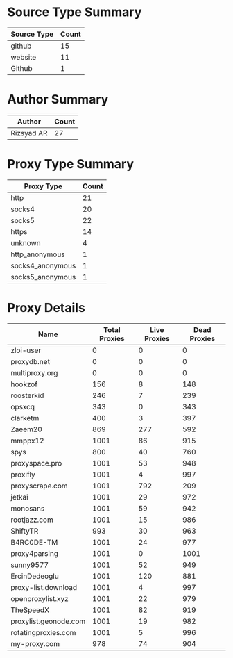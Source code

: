 # Source Type Summary

| Source Type | Count |
|-------------|-------|
| github | 15 |
| website | 11 |
| Github | 1 |


# Author Summary

| Author | Count |
|--------|-------|
| Rizsyad AR | 27 |


# Proxy Type Summary

| Proxy Type | Count |
|------------|-------|
| http | 21 |
| socks4 | 20 |
| socks5 | 22 |
| https | 14 |
| unknown | 4 |
| http_anonymous | 1 |
| socks4_anonymous | 1 |
| socks5_anonymous | 1 |


# Proxy Details

| Name | Total Proxies | Live Proxies | Dead Proxies |
|------|---------------|--------------|---------------|
| zloi-user | 0 | 0 | 0 |
| proxydb.net | 0 | 0 | 0 |
| multiproxy.org | 0 | 0 | 0 |
| hookzof | 156 | 8 | 148 |
| roosterkid | 246 | 7 | 239 |
| opsxcq | 343 | 0 | 343 |
| clarketm | 400 | 3 | 397 |
| Zaeem20 | 869 | 277 | 592 |
| mmppx12 | 1001 | 86 | 915 |
| spys | 800 | 40 | 760 |
| proxyspace.pro | 1001 | 53 | 948 |
| proxifly | 1001 | 4 | 997 |
| proxyscrape.com | 1001 | 792 | 209 |
| jetkai | 1001 | 29 | 972 |
| monosans | 1001 | 59 | 942 |
| rootjazz.com | 1001 | 15 | 986 |
| ShiftyTR | 993 | 30 | 963 |
| B4RC0DE-TM | 1001 | 24 | 977 |
| proxy4parsing | 1001 | 0 | 1001 |
| sunny9577 | 1001 | 52 | 949 |
| ErcinDedeoglu | 1001 | 120 | 881 |
| proxy-list.download | 1001 | 4 | 997 |
| openproxylist.xyz | 1001 | 22 | 979 |
| TheSpeedX | 1001 | 82 | 919 |
| proxylist.geonode.com | 1001 | 19 | 982 |
| rotatingproxies.com | 1001 | 5 | 996 |
| my-proxy.com | 978 | 74 | 904 |
